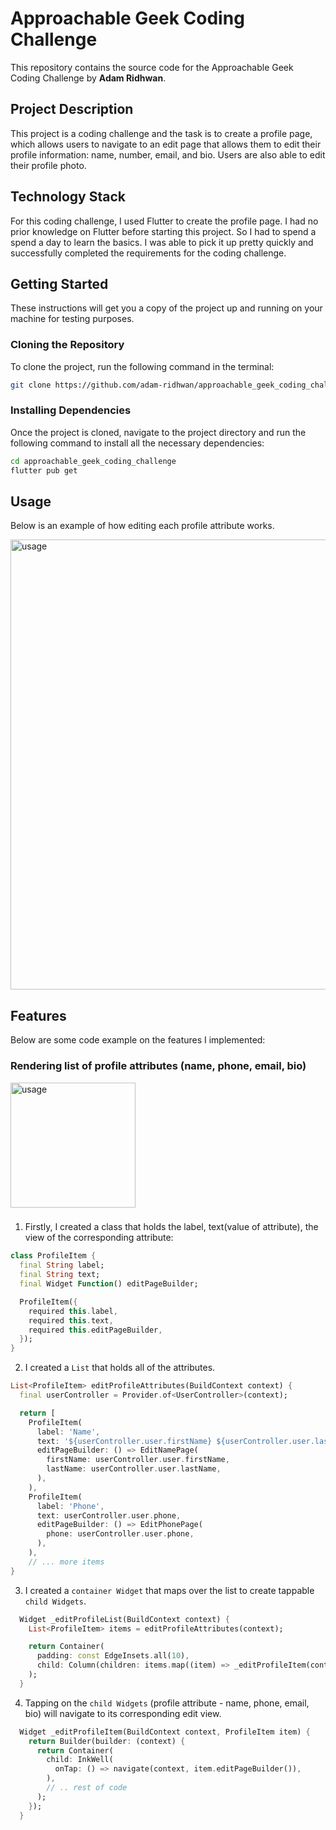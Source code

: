 # Approachable Geek Coding Challenge

This repository contains the source code for the Approachable Geek Coding Challenge by **Adam Ridhwan**.

## Project Description

This project is a coding challenge and the task is to create a profile page, which allows users to navigate to an edit page that allows them to edit their profile information: name, number, email, and bio. Users are also able to edit their profile photo.

## Technology Stack

For this coding challenge, I used Flutter to create the profile page. I had no prior knowledge on Flutter before starting this project. So I had to spend a spend a day to learn the basics. I was able to pick it up pretty quickly and successfully completed the requirements for the coding challenge.

## Getting Started

These instructions will get you a copy of the project up and running on your machine for testing purposes.

### Cloning the Repository

To clone the project, run the following command in the terminal: 

```bash
git clone https://github.com/adam-ridhwan/approachable_geek_coding_challenge.git
```

### Installing Dependencies 

Once the project is cloned, navigate to the project directory and run the following command to install all the 
necessary dependencies:

```bash
cd approachable_geek_coding_challenge
flutter pub get
```

## Usage

Below is an example of how editing each profile attribute works. 

<img src="https://github.com/adam-ridhwan/approachable_geek_coding_challenge/assets/76563028/4f26abbd-d1a6-4a60-9f6f-dfbc384dec6a" alt="usage" height="720">

## Features

Below are some code example on the features I implemented: 

### Rendering list of profile attributes (name, phone, email, bio)

<img src="https://github.com/adam-ridhwan/approachable_geek_coding_challenge/assets/76563028/ee28fc1a-9a37-49b9-ae89-32ce277855cb" alt="usage" height="200">

###

1) Firstly, I created a class that holds the label, text(value of attribute), the view of the corresponding attribute:

```dart
class ProfileItem {
  final String label;
  final String text;
  final Widget Function() editPageBuilder;

  ProfileItem({
    required this.label,
    required this.text,
    required this.editPageBuilder,
  });
}

```

2) I created a `List` that holds all of the attributes.

```dart
List<ProfileItem> editProfileAttributes(BuildContext context) {
  final userController = Provider.of<UserController>(context);

  return [
    ProfileItem(
      label: 'Name',
      text: '${userController.user.firstName} ${userController.user.lastName}',
      editPageBuilder: () => EditNamePage(
        firstName: userController.user.firstName,
        lastName: userController.user.lastName,
      ),
    ),
    ProfileItem(
      label: 'Phone',
      text: userController.user.phone,
      editPageBuilder: () => EditPhonePage(
        phone: userController.user.phone,
      ),
    ),
    // ... more items
}
```

3) I created a `container Widget` that maps over the list to create tappable `child Widgets`.

```dart
  Widget _editProfileList(BuildContext context) {
    List<ProfileItem> items = editProfileAttributes(context);

    return Container(
      padding: const EdgeInsets.all(10),
      child: Column(children: items.map((item) => _editProfileItem(context, item)).toList()),
    );
  }
```

4) Tapping on the `child Widgets` (profile attribute - name, phone, email, bio) will navigate to its corresponding edit view.

```dart
  Widget _editProfileItem(BuildContext context, ProfileItem item) {
    return Builder(builder: (context) {
      return Container(
        child: InkWell(
          onTap: () => navigate(context, item.editPageBuilder()),
        ),
        // .. rest of code
      );
    });
  }
```

### 









